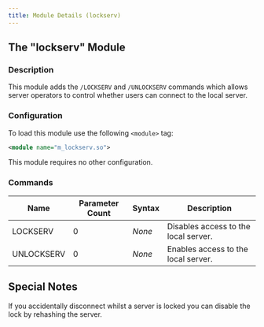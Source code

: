 ```yaml
---
title: Module Details (lockserv)
---
```


## The "lockserv" Module

### Description

This module adds the `/LOCKSERV` and `/UNLOCKSERV` commands which allows server operators to control whether users can connect to the local server.

### Configuration

To load this module use the following `<module>` tag:

```xml
<module name="m_lockserv.so">
```

This module requires no other configuration.

### Commands

Name       | Parameter Count | Syntax | Description
---------- | --------------- | ------ | -----------
LOCKSERV   | 0               | *None* | Disables access to the local server.
UNLOCKSERV | 0               | *None* | Enables access to the local server.

## Special Notes

If you accidentally disconnect whilst a server is locked you can disable the lock by rehashing the server.
